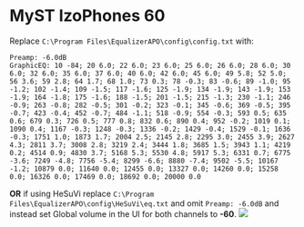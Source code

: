 # MyST IzoPhones 60
Replace `C:\Program Files\EqualizerAPO\config\config.txt` with:
```
Preamp: -6.0dB
GraphicEQ: 10 -84; 20 6.0; 22 6.0; 23 6.0; 25 6.0; 26 6.0; 28 6.0; 30 6.0; 32 6.0; 35 6.0; 37 6.0; 40 6.0; 42 6.0; 45 6.0; 49 5.8; 52 5.0; 56 3.6; 59 2.8; 64 1.7; 68 1.0; 73 0.3; 78 -0.3; 83 -0.6; 89 -1.0; 95 -1.2; 102 -1.4; 109 -1.5; 117 -1.6; 125 -1.9; 134 -1.9; 143 -1.9; 153 -1.9; 164 -1.8; 175 -1.6; 188 -1.5; 201 -1.5; 215 -1.3; 230 -1.1; 246 -0.9; 263 -0.8; 282 -0.5; 301 -0.2; 323 -0.1; 345 -0.6; 369 -0.5; 395 -0.7; 423 -0.4; 452 -0.7; 484 -1.1; 518 -0.9; 554 -0.3; 593 0.5; 635 0.6; 679 0.3; 726 0.5; 777 0.8; 832 0.6; 890 0.4; 952 -0.2; 1019 0.1; 1090 0.4; 1167 -0.3; 1248 -0.3; 1336 -0.2; 1429 -0.4; 1529 -0.1; 1636 -0.3; 1751 1.0; 1873 1.7; 2004 2.5; 2145 2.8; 2295 3.0; 2455 3.9; 2627 4.3; 2811 3.7; 3008 2.8; 3219 2.4; 3444 1.8; 3685 1.5; 3943 1.1; 4219 0.2; 4514 0.9; 4830 3.7; 5168 5.3; 5530 4.8; 5917 5.3; 6331 0.7; 6775 -3.6; 7249 -4.8; 7756 -5.4; 8299 -6.6; 8880 -7.4; 9502 -5.5; 10167 -1.2; 10879 0.0; 11640 0.0; 12455 0.0; 13327 0.0; 14260 0.0; 15258 0.0; 16326 0.0; 17469 0.0; 18692 0.0; 20000 0.0
```
**OR** if using HeSuVi replace `C:\Program Files\EqualizerAPO\config\HeSuVi\eq.txt` and omit `Preamp: -6.0dB` and instead set Global volume in the UI for both channels to **-60**.
![](https://raw.githubusercontent.com/jaakkopasanen/AutoEq/master/results/Innerfidelity%202017/innerfidelity/onear/MyST%20IzoPhones%2060/MyST%20IzoPhones%2060.png)